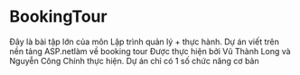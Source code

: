 # BookingTour
Đây là bài tập lớn của môn Lập trình quản lý + thực hành.
Dự án viết trên nền tảng ASP.netlàm về booking tour
Được thực hiện bởi Vũ Thành Long và Nguyễn Công Chính thực hiện.
Dự án chỉ có 1 số chức năng cơ bản
